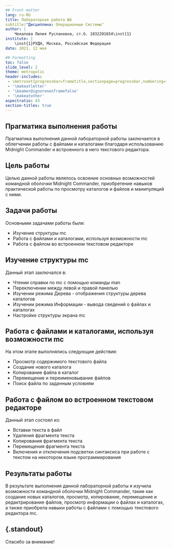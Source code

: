 ```yaml
---
## Front matter
lang: ru-RU
title: Лабораторная работа №6
subtitle:"Дисциплина: Операционные Системы"
author: |
	Чекалова Лилия Руслановна, ст.б. 1032201654\inst{1}
institute: |
	\inst{1}РУДН, Москва, Российская Федерация
date: 2021, 12 мая

## Formatting
toc: false
slide_level: 2
theme: metropolis
header-includes: 
 - \metroset{progressbar=frametitle,sectionpage=progressbar,numbering=fraction}
 - '\makeatletter'
 - '\beamer@ignorenonframefalse'
 - '\makeatother'
aspectratio: 43
section-titles: true
---
```


## Прагматика выполнения работы

Прагматика выполнения данной лабораторной работы заключается в облегчении работы с файлами и каталогами благодаря использованию Midnight Commander и встроенного в него текстового редактора.

## Цель работы

Целью данной работы являлось освоение основных возможностей командной оболочки Midnight Commander, приобретение навыков практической работы по просмотру каталогов и файлов и манипуляций с ними.

## Задачи работы

Основными задачами работы были:

* Изучение структуры mc
* Работа с файлами и каталогами, используя возможности mc
* Работа с файлом во встроенном текстовом редакторе

## Изучение структуры mc

Данный этап заключался в:

* Чтении справки по mc с помощью команды man
* Переключении между левой и правой панелью
* Изучении режима Дерева - отображения структуры дерева каталогов
* Изучении режима Информации - вывода сведений о файлах и каталогах
* Настройке структуры экрана mc

## Работа с файлами и каталогами, используя возможности mc

На этом этапе выполнялись следующие действия:

* Просмотр содержимого текстового файла
* Создание нового каталога
* Копирование файла в каталог
* Перемещение и переименовывание файлов
* Поиск файла по заданным условиям

## Работа с файлом во встроенном текстовом редакторе

Данный этап состоял из:

* Вставки текста в файл
* Удаления фрагмента текста
* Копирования фрагмента текста
* Перемещения фрагмента текста
* Включения и отключения подсветки синтаксиса при работе с текстом на некотором языке программирования

## Результаты работы

В результате выполнения данной лабораторной работы я изучила возможности командной оболочки Midnight Commander, такие как создание новых каталогов, просмотр, копирование, перемещение и редактрирование файлов, просмотр информации о файлах и каталогах, а также приобрела навыки работы с файлами с помощью текстового редактора mc.

## {.standout}

Спасибо за внимание!
